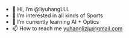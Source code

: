 - 👋 Hi, I’m @liyuhangLLL
- 👀 I’m interested in all kinds of Sports
- 🌱 I’m currently learning AI + Optics
- 📫 How to reach me yuhanglizju@gmail.com

<!---
liyuhangLLL/liyuhangLLL is a ✨ special ✨ repository because its `README.md` (this file) appears on your GitHub profile.
You can click the Preview link to take a look at your changes.
--->
